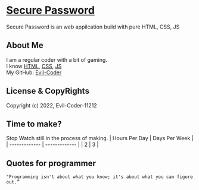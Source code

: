 # [Secure Password](https://evil-coder-11212.github.io/Loan-Calculator/)
Secure Password is an web appilcation build with pure HTML, CSS, JS

## About Me
I am a regular coder with a bit of gaming.<br/>
I know [HTML](https://en.wikipedia.org/wiki/HTML), [CSS](https://en.wikipedia.org/wiki/CSS), [JS](https://en.wikipedia.org/wiki/JS)<br/>
My GitHub: [Evil-Coder](https://github.com/Evil-Coder-11212)

## License & CopyRights
Copyright (c) 2022, Evil-Coder-11212<br/>

## Time to make?
Stop Watch still in the process of making.
| Hours Per Day | Days Per Week |
| ------------- | ------------- |
|     2   |     3    |

## Quotes for programmer
```
"Programming isn't about what you know; it's about what you can figure out.”
```
